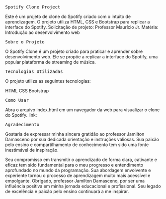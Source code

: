 <kbd>Spotify Clone Project</kbd>


Este é um projeto de clone do Spotify criado com o intuito de aprendizagem. O projeto utiliza HTML, CSS e Bootstrap para replicar a interface do Spotify. Solicitação de projeto: Professor Maurício Jr. Matéria: Introdução ao desenvolvimento web


<kbd>Sobre o Projeto</kbd>


O Spotify Clone é um projeto criado para praticar e aprender sobre desenvolvimento web. Ele se propõe a replicar a interface do Spotify, uma popular plataforma de streaming de música.

<kbd>Tecnologias Utilizadas</kbd>


O projeto utiliza as seguintes tecnologias:

HTML
CSS
Bootstrap


<kbd>Como Usar</kbd>


Abra o arquivo index.html em um navegador da web para visualizar o clone do Spotify.
link:

<kbd>Agradecimento</kbd>

Gostaria de expressar minha sincera gratidão ao professor Jamilton Damasceno por sua dedicada orientação e instruções valiosas. Sua paixão pelo ensino e compartilhamento de conhecimento tem sido uma fonte inestimável de inspiração.

Seu compromisso em transmitir o aprendizado de forma clara, cativante e eficaz tem sido fundamental para o meu progresso e entendimento aprofundado no mundo da programação. Sua abordagem envolvente e experiente tornou o processo de aprendizagem muito mais acessível e empolgante.
Obrigado, professor Jamilton Damasceno, por ser uma influência positiva em minha jornada educacional e profissional. Seu legado de excelência e paixão pelo ensino continuará a me inspirar.
